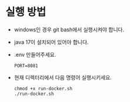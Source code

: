 # 실행 방법

- windows인 경우 git bash에서 실행시켜야 합니다.

- java 17이 설치되어 있어야 합니다.

- .env 만들어주세요. </br>
  ``` shell
  PORT=8081
  ```

- 현재 디렉터리에서 다음 명령어 실행시키세요. </br>
  ``` shell
  chmod +x run-docker.sh
  ./run-docker.sh
  ```

